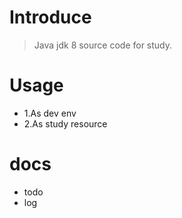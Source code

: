 
# Introduce

> Java jdk 8 source code for study.


# Usage

- 1.As dev env
- 2.As study resource


# docs

- todo
- log
